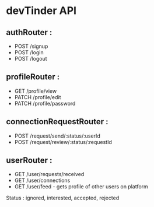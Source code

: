 # devTinder API

## authRouter :

- POST /signup
- POST /login
- POST /logout

## profileRouter :

- GET /profile/view
- PATCH /profile/edit
- PATCH /profile/password

## connectionRequestRouter :

- POST /request/send/:status/:userId
- POST /request/review/:status/:requestId

## userRouter :

- GET /user/requests/received
- GET /user/connections
- GET /user/feed - gets profile of other users on platform

Status : ignored, interested, accepted, rejected
